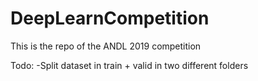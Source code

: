 # DeepLearnCompetition
This is the repo of the ANDL 2019 competition 

Todo:
-Split dataset in train + valid in two different folders